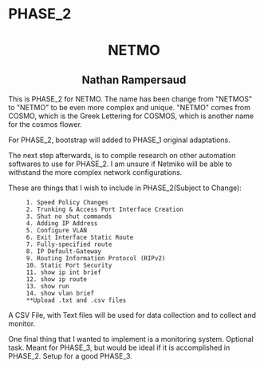 # PHASE_2
<h1 align=center>NETMO</h1>

<h2 align=center>Nathan Rampersaud</h2>

This is PHASE_2 for NETMO. The name has been change from "NETMOS" to "NETMO" to be even more complex and unique. "NETMO" comes from COSMO, which is the Greek Lettering for COSMOS, which is another name for the cosmos flower. 

For PHASE_2, bootstrap will added to PHASE_1 original adaptations. 


The next step afterwards, is to compile research on other automation softwares to use for PHASE_2. I am unsure if Netmiko will be able to withstand the more complex network configurations. 


These are things that I wish to include in PHASE_2(Subject to Change):

``` 
     1. Speed Policy Changes
     2. Trunking & Access Port Interface Creation 
     3. Shut no shut commands 
     4. Adding IP Address 
     5. Configure VLAN 
     6. Exit Interface Static Route
     7. Fully-specified route 
     8. IP Default-Gateway
     9. Routing Information Protocol (RIPv2)
     10. Static Port Security 
     11. show ip int brief
     12. show ip route
     13. show run 
     14. show vlan brief 
     **Upload .txt and .csv files
```


A CSV File, with Text files will be used for data collection and to collect and monitor. 

One final thing that I wanted to implement is a monitoring system. Optional task. Meant for PHASE_3, but would be ideal if it is accomplished in PHASE_2. Setup for a good PHASE_3. 
